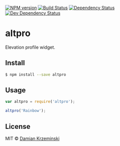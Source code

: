 [![NPM version][npm-image]][npm-url]
[![Build Status][travis-image]][travis-url]
[![Dependency Status][deps-image]][deps-url]
[![Dev Dependency Status][deps-dev-image]][deps-dev-url]

# altpro

Elevation profile widget.

## Install

```sh
$ npm install --save altpro
```

## Usage

```js
var altpro = require('altpro');

altpro('Rainbow');
```

## License

MIT © [Damian Krzeminski](https://pirxpilot.me)

[npm-image]: https://img.shields.io/npm/v/altpro.svg
[npm-url]: https://npmjs.org/package/altpro

[travis-url]: https://travis-ci.org/pirxpilot/altpro
[travis-image]: https://img.shields.io/travis/pirxpilot/altpro.svg

[deps-image]: https://img.shields.io/david/pirxpilot/altpro.svg
[deps-url]: https://david-dm.org/pirxpilot/altpro

[deps-dev-image]: https://img.shields.io/david/dev/pirxpilot/altpro.svg
[deps-dev-url]: https://david-dm.org/pirxpilot/altpro?type=dev
